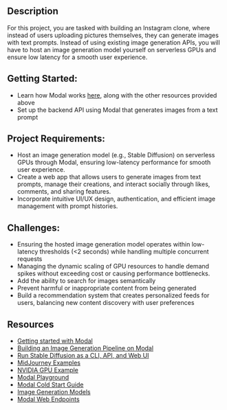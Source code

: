 ## Description
For this project, you are tasked with building an Instagram clone, where instead of users uploading pictures themselves, they can generate images with text prompts. Instead of using existing image generation APIs, you will have to host an image generation model yourself on serverless GPUs and ensure low latency for a smooth user experience.

## Getting Started:
- Learn how Modal works [here](https://modal.com/docs/guide), along with the other resources provided above
- Set up the backend API using Modal that generates images from a text prompt

## Project Requirements:
- Host an image generation model (e.g., Stable Diffusion) on serverless GPUs through Modal, ensuring low-latency performance for smooth user experience.
- Create a web app that allows users to generate images from text prompts, manage their creations, and interact socially through likes, comments, and sharing features.
- Incorporate intuitive UI/UX design, authentication, and efficient image management with prompt histories.

## Challenges:
- Ensuring the hosted image generation model operates within low-latency thresholds (<2 seconds) while handling multiple concurrent requests
- Managing the dynamic scaling of GPU resources to handle demand spikes without exceeding cost or causing performance bottlenecks.
- Add the ability to search for images semantically
- Prevent harmful or inappropriate content from being generated
- Build a recommendation system that creates personalized feeds for users, balancing new content discovery with user preferences

## Resources
- [Getting started with Modal](https://modal.com/docs/examples/hello_world)
- [Building an Image Generation Pipeline on Modal](https://www.youtube.com/watch?v=sHSKArbiKmU)
- [Run Stable Diffusion as a CLI, API, and Web UI](https://modal.com/docs/examples/text_to_image)
- [MidJourney Examples](https://www.midjourney.com/explore?tab=top)
- [NVIDIA GPU Example](https://www.digitalocean.com/community/tutorials/h100_vs_other_gpus_choosing_the_right_gpu_for_your_machine_learning_workload)
- [Modal Playground](https://modal.com/playground/get_started)
- [Modal Cold Start Guide](https://modal.com/docs/guide/cold-start)
- [Image Generation Models](https://huggingface.co/models?pipeline_tag=text-to-image)
- [Modal Web Endpoints](https://modal.com/docs/guide/webhooks)
